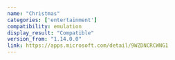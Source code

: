 ```yaml
---
name: "Christmas"
categories: ['entertainment']
compatibility: emulation
display_result: "Compatible"
version_from: "1.14.0.0"
link: https://apps.microsoft.com/detail/9WZDNCRCWNG1
---
```

